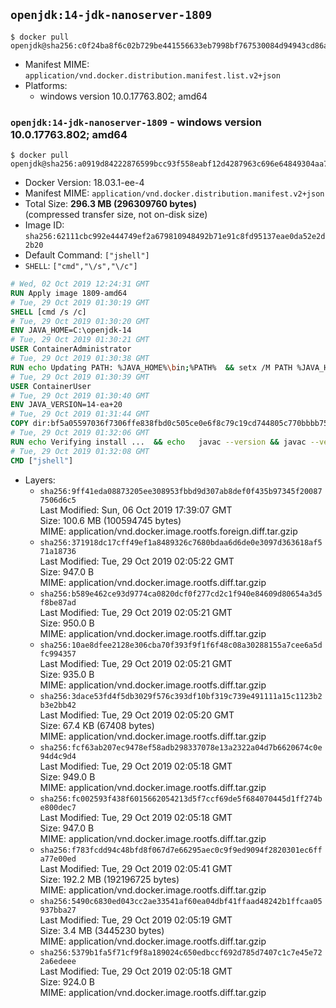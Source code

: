 ## `openjdk:14-jdk-nanoserver-1809`

```console
$ docker pull openjdk@sha256:c0f24ba8f6c02b729be441556633eb7998bf767530084d94943cd86ab94e0b41
```

-	Manifest MIME: `application/vnd.docker.distribution.manifest.list.v2+json`
-	Platforms:
	-	windows version 10.0.17763.802; amd64

### `openjdk:14-jdk-nanoserver-1809` - windows version 10.0.17763.802; amd64

```console
$ docker pull openjdk@sha256:a0919d84222876599bcc93f558eabf12d4287963c696e64849304aa772f79583
```

-	Docker Version: 18.03.1-ee-4
-	Manifest MIME: `application/vnd.docker.distribution.manifest.v2+json`
-	Total Size: **296.3 MB (296309760 bytes)**  
	(compressed transfer size, not on-disk size)
-	Image ID: `sha256:62111cbc992e444749ef2a679810948492b71e91c8fd95137eae0da52e2d2b20`
-	Default Command: `["jshell"]`
-	`SHELL`: `["cmd","\/s","\/c"]`

```dockerfile
# Wed, 02 Oct 2019 12:24:31 GMT
RUN Apply image 1809-amd64
# Tue, 29 Oct 2019 01:30:19 GMT
SHELL [cmd /s /c]
# Tue, 29 Oct 2019 01:30:20 GMT
ENV JAVA_HOME=C:\openjdk-14
# Tue, 29 Oct 2019 01:30:21 GMT
USER ContainerAdministrator
# Tue, 29 Oct 2019 01:30:38 GMT
RUN echo Updating PATH: %JAVA_HOME%\bin;%PATH% 	&& setx /M PATH %JAVA_HOME%\bin;%PATH%
# Tue, 29 Oct 2019 01:30:39 GMT
USER ContainerUser
# Tue, 29 Oct 2019 01:30:40 GMT
ENV JAVA_VERSION=14-ea+20
# Tue, 29 Oct 2019 01:31:44 GMT
COPY dir:bf5a05597036f7306ffe838fbd0c505ce0e6f8c79c19cd744805c770bbbb751b in C:\openjdk-14 
# Tue, 29 Oct 2019 01:32:06 GMT
RUN echo Verifying install ... 	&& echo   javac --version && javac --version 	&& echo   java --version && java --version
# Tue, 29 Oct 2019 01:32:08 GMT
CMD ["jshell"]
```

-	Layers:
	-	`sha256:9ff41eda08873205ee308953fbbd9d307ab8def0f435b97345f200877506d6c5`  
		Last Modified: Sun, 06 Oct 2019 17:39:07 GMT  
		Size: 100.6 MB (100594745 bytes)  
		MIME: application/vnd.docker.image.rootfs.foreign.diff.tar.gzip
	-	`sha256:371918dc17cff49ef1a8489326c7680bdaa6d6de0e3097d363618af571a18736`  
		Last Modified: Tue, 29 Oct 2019 02:05:22 GMT  
		Size: 947.0 B  
		MIME: application/vnd.docker.image.rootfs.diff.tar.gzip
	-	`sha256:b589e462ce93d9774ca0820dcf0f277cd2c1f940e84609d80654a3d5f8be87ad`  
		Last Modified: Tue, 29 Oct 2019 02:05:21 GMT  
		Size: 950.0 B  
		MIME: application/vnd.docker.image.rootfs.diff.tar.gzip
	-	`sha256:10ae8dfee2128e306cba70f393f9f1f6f48c08a30288155a7cee6a5dfc994357`  
		Last Modified: Tue, 29 Oct 2019 02:05:21 GMT  
		Size: 935.0 B  
		MIME: application/vnd.docker.image.rootfs.diff.tar.gzip
	-	`sha256:3dace53fd4f5db3029f576c393df10bf319c739e491111a15c1123b2b3e2bb42`  
		Last Modified: Tue, 29 Oct 2019 02:05:20 GMT  
		Size: 67.4 KB (67408 bytes)  
		MIME: application/vnd.docker.image.rootfs.diff.tar.gzip
	-	`sha256:fcf63ab207ec9478ef58adb298337078e13a2322a04d7b6620674c0e94d4c9d4`  
		Last Modified: Tue, 29 Oct 2019 02:05:18 GMT  
		Size: 949.0 B  
		MIME: application/vnd.docker.image.rootfs.diff.tar.gzip
	-	`sha256:fc002593f438f6015662054213d5f7ccf69de5f684070445d1ff274be800dec7`  
		Last Modified: Tue, 29 Oct 2019 02:05:18 GMT  
		Size: 947.0 B  
		MIME: application/vnd.docker.image.rootfs.diff.tar.gzip
	-	`sha256:f783fcdd94c48bfd8f067d7e66295aec0c9f9ed9094f2820301ec6ffa77e00ed`  
		Last Modified: Tue, 29 Oct 2019 02:05:41 GMT  
		Size: 192.2 MB (192196725 bytes)  
		MIME: application/vnd.docker.image.rootfs.diff.tar.gzip
	-	`sha256:5490c6830ed043cc2ae33541af60ea04dbf41ffaad48242b1ffcaa05937bba27`  
		Last Modified: Tue, 29 Oct 2019 02:05:19 GMT  
		Size: 3.4 MB (3445230 bytes)  
		MIME: application/vnd.docker.image.rootfs.diff.tar.gzip
	-	`sha256:5379b1fa5f71cf9f8a189024c650edbccf692d785d7407c1c7e45e722a6edeee`  
		Last Modified: Tue, 29 Oct 2019 02:05:18 GMT  
		Size: 924.0 B  
		MIME: application/vnd.docker.image.rootfs.diff.tar.gzip
